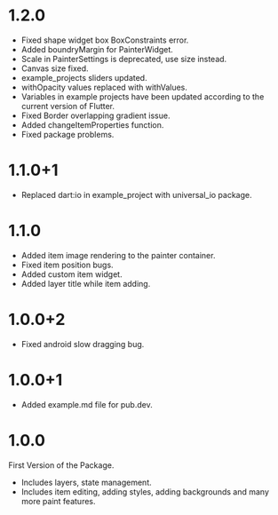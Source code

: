 # 1.2.0

- Fixed shape widget box BoxConstraints error.
- Added boundryMargin for PainterWidget.
- Scale in PainterSettings is deprecated, use size instead.
- Canvas size fixed.
- example_projects sliders updated.
- withOpacity values ​​replaced with withValues.
- Variables in example projects have been updated according to the current version of Flutter.
- Fixed Border overlapping gradient issue.
- Added changeItemProperties function.
- Fixed package problems.

# 1.1.0+1

- Replaced dart:io in example_project with universal_io package.

# 1.1.0

- Added item image rendering to the painter container.
- Fixed item position bugs.
- Added custom item widget.
- Added layer title while item adding.

# 1.0.0+2

- Fixed android slow dragging bug.

# 1.0.0+1

- Added example.md file for pub.dev.

# 1.0.0

First Version of the Package.

- Includes layers, state management.
- Includes item editing, adding styles, adding backgrounds and many more paint features.